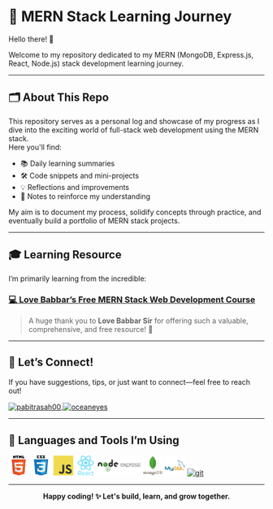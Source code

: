 # 🚀 MERN Stack Learning Journey

Hello there! 👋

Welcome to my repository dedicated to my MERN (MongoDB, Express.js, React, Node.js) stack development learning journey.

---

## 🗂️ About This Repo

This repository serves as a personal log and showcase of my progress as I dive into the exciting world of full-stack web development using the MERN stack.  
Here you'll find:

- 📚 Daily learning summaries  
- 🛠️ Code snippets and mini-projects  
- 💡 Reflections and improvements  
- 🧠 Notes to reinforce my understanding  

My aim is to document my process, solidify concepts through practice, and eventually build a portfolio of MERN stack projects.

---

## 🎓 Learning Resource

I’m primarily learning from the incredible:

### [💻 Love Babbar’s Free MERN Stack Web Development Course](https://www.youtube.com/playlist?list=PLDzeHZWIZsTp8L9a1NlY6d-bGLzNn0z02)

> A huge thank you to **Love Babbar Sir** for offering such a valuable, comprehensive, and free resource! 🙏

---

## 🤝 Let’s Connect!

If you have suggestions, tips, or just want to connect—feel free to reach out!

<p align="left">
  <a href="https://twitter.com/pabitrasah00" target="blank">
    <img align="center" src="https://raw.githubusercontent.com/rahuldkjain/github-profile-readme-generator/master/src/images/icons/Social/twitter.svg" alt="pabitrasah00" height="30" width="40" />
  </a>
  <a href="https://linkedin.com/in/oceaneyes/" target="blank">
    <img align="center" src="https://raw.githubusercontent.com/rahuldkjain/github-profile-readme-generator/master/src/images/icons/Social/linked-in-alt.svg" alt="oceaneyes" height="30" width="40" />
  </a>
</p>

---

## 🧰 Languages and Tools I’m Using

<p align="left">
  <a href="https://www.w3.org/html/" target="_blank" rel="noreferrer"><img src="https://raw.githubusercontent.com/devicons/devicon/master/icons/html5/html5-original-wordmark.svg" alt="html5" width="40" height="40"/></a>
  <a href="https://www.w3schools.com/css/" target="_blank" rel="noreferrer"><img src="https://raw.githubusercontent.com/devicons/devicon/master/icons/css3/css3-original-wordmark.svg" alt="css3" width="40" height="40"/></a>
  <a href="https://developer.mozilla.org/en-US/docs/Web/JavaScript" target="_blank" rel="noreferrer"><img src="https://raw.githubusercontent.com/devicons/devicon/master/icons/javascript/javascript-original.svg" alt="javascript" width="40" height="40"/></a>
  <a href="https://reactjs.org/" target="_blank" rel="noreferrer"><img src="https://raw.githubusercontent.com/devicons/devicon/master/icons/react/react-original-wordmark.svg" alt="react" width="40" height="40"/></a>
  <a href="https://nodejs.org" target="_blank" rel="noreferrer"><img src="https://raw.githubusercontent.com/devicons/devicon/master/icons/nodejs/nodejs-original-wordmark.svg" alt="nodejs" width="40" height="40"/></a>
  <a href="https://expressjs.com" target="_blank" rel="noreferrer"><img src="https://raw.githubusercontent.com/devicons/devicon/master/icons/express/express-original-wordmark.svg" alt="express" width="40" height="40"/></a>
  <a href="https://www.mongodb.com/" target="_blank" rel="noreferrer"><img src="https://raw.githubusercontent.com/devicons/devicon/master/icons/mongodb/mongodb-original-wordmark.svg" alt="mongodb" width="40" height="40"/></a>
  <a href="https://www.mysql.com/" target="_blank" rel="noreferrer"><img src="https://raw.githubusercontent.com/devicons/devicon/master/icons/mysql/mysql-original-wordmark.svg" alt="mysql" width="40" height="40"/></a>
  <a href="https://git-scm.com/" target="_blank" rel="noreferrer"><img src="https://www.vectorlogo.zone/logos/git-scm/git-scm-icon.svg" alt="git" width="40" height="40"/></a>
</p>

---

<p align="center"><strong>Happy coding! ✨ Let's build, learn, and grow together.</strong></p>
